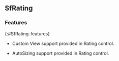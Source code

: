 ## SfRating

### Features
{:#SfRating-features} 

* Custom View support provided in Rating control.

* AutoSizing support provided in Rating control.


